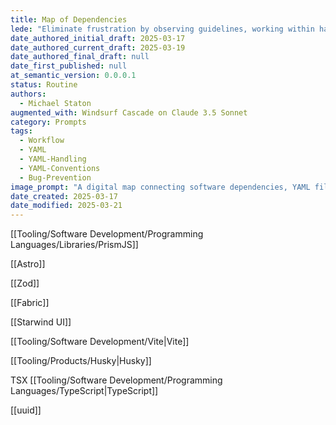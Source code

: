 ```yaml
---
title: Map of Dependencies
lede: "Eliminate frustration by observing guidelines, working within hard rules and constraints, and learning to detect YAML irregularities that could cause bugs and failures."
date_authored_initial_draft: 2025-03-17
date_authored_current_draft: 2025-03-19
date_authored_final_draft: null
date_first_published: null
at_semantic_version: 0.0.0.1
status: Routine
authors:
  - Michael Staton
augmented_with: Windsurf Cascade on Claude 3.5 Sonnet
category: Prompts
tags:
  - Workflow
  - YAML
  - YAML-Handling
  - YAML-Conventions
  - Bug-Prevention
image_prompt: "A digital map connecting software dependencies, YAML files, and project modules with glowing lines—highlighting constraint rules and error prevention."
date_created: 2025-03-17
date_modified: 2025-03-21
---
```


[[Tooling/Software Development/Programming Languages/Libraries/PrismJS]]

[[Astro]]

[[Zod]]

[[Fabric]]

[[Starwind UI]]

[[Tooling/Software Development/Vite|Vite]]

[[Tooling/Products/Husky|Husky]]

TSX
[[Tooling/Software Development/Programming Languages/TypeScript|TypeScript]]

[[uuid]]
